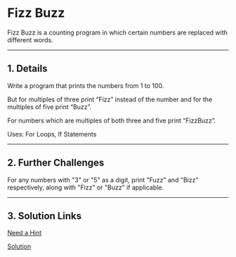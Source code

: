 # Fizz Buzz

Fizz Buzz is a counting program in which certain numbers are replaced with different words.

---

## 1. Details

Write a program that prints the numbers from 1 to 100. 

But for multiples of three print “Fizz” instead of the number and for the multiples of five print “Buzz”. 

For numbers which are multiples of both three and five print “FizzBuzz”.

Uses: For Loops, If Statements


---

## 2. Further Challenges

For any numbers with "3" or "5" as a digit, print "Fuzz" and "Bizz" respectively, along with "Fizz" or "Buzz" if applicable.

---

## 3. Solution Links
[Need a Hint](./HINT.md)

[Solution](./solution.py)